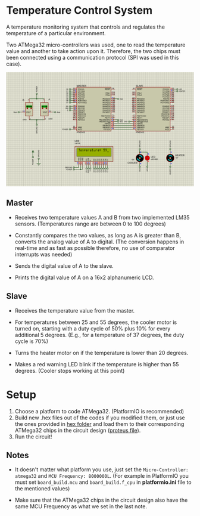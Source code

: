 # Temperature Control System

A temperature monitoring system that controls and regulates the temperature of a particular environment.

Two ATMega32 micro-controllers was used, one to read the temperature value and another to take action upon it. Therefore, the two chips must been connected using a communication protocol (SPI was used in this case).

![Circuit](.gh/circuit.png)


## Master

* Receives two temperature values A and B from two implemented LM35 sensors. (Temperatures range are between 0 to 100 degrees)

* Constantly compares the two values, as long as A is greater than B, converts the analog value of A to digital. (The conversion happens in real-time and as fast as possible therefore, no use of comparator interrupts was needed)

* Sends the digital value of A to the slave.

* Prints the digital value of A on a 16x2 alphanumeric LCD.


## Slave

* Receives the temperature value from the master.

* For temperatures between 25 and 55 degrees, the cooler motor is turned on, starting with a duty cycle of 50% plus 10% for every additional 5 degrees. (E.g., for a temperature of 37 degrees, the duty cycle is 70%)

* Turns the heater motor on if the temperature is lower than 20 degrees.

* Makes a red warning LED blink if the temperature is higher than 55 degrees. (Cooler stops working at this point)


# Setup

1. Choose a platform to code ATMega32. (PlatformIO is recommended)   
2. Build new .hex files out of the codes if you modified them, or just use the ones provided in [hex folder](proteus/hex) and load them to their corresponding ATMega32 chips in the circuit design ([proteus file](proteus/circuit.pdsprj)).  
3. Run the circuit!

## Notes

* It doesn't matter what platform you use, just set the `Micro-Controller: atmega32` and `MCU Frequency: 8000000L`. (For example in PlatformIO you must set `board_build.mcu` and `board_build.f_cpu` in **platformio.ini** file to the mentioned values)

* Make sure that the ATMega32 chips in the circuit design also have the same MCU Frequency as what we set in the last note.
